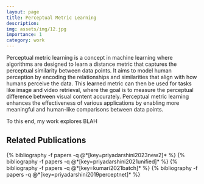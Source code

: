 ```yaml
---
layout: page
title: Perceptual Metric Learning
description: 
img: assets/img/12.jpg
importance: 1
category: work
---
```


Perceptual metric learning is a concept in machine learning where algorithms are designed to learn a distance metric that captures the perceptual similarity between data points. It aims to model human perception by encoding the relationships and similarities that align with how humans perceive the data. This learned metric can then be used for tasks like image and video retrieval, where the goal is to measure the perceptual difference between visual content accurately. Perceptual metric learning enhances the effectiveness of various applications by enabling more meaningful and human-like comparisons between data points.

To this end, my work explores BLAH

## Related Publications
<div class="publications">
  {% bibliography -f papers -q @*[key=priyadarshini2023new2]* %}
  {% bibliography -f papers -q @*[key=priyadarshini2021unified]* %}
  {% bibliography -f papers -q @*[key=kumari2021batch]* %}
  {% bibliography -f papers -q @*[key=priyadarshini2019perceptnet]* %}

</div>